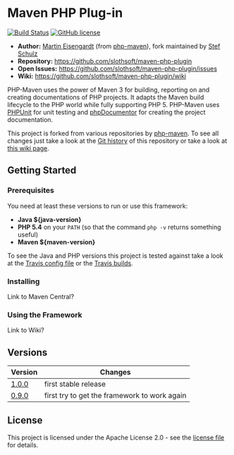 #  Maven PHP Plug-in

[![Build Status](https://travis-ci.org/slothsoft/maven-php-plugin.svg?branch=master)](https://travis-ci.org/slothsoft/maven-php-plugin) [![GitHub license](https://img.shields.io/badge/license-Apache%20License%202.0-blue.svg?style=flat)](http://www.apache.org/licenses/LICENSE-2.0)

- **Author:** [Martin Eisengardt](mailto:Martin.Eisengardt@googlemail.com) (from [php-maven](https://github.com/php-maven)), fork maintained by [Stef Schulz](mailto:s.schulz@slothsoft.de)
- **Repository:** <https://github.com/slothsoft/maven-php-plugin>
- **Open Issues:** <https://github.com/slothsoft/maven-php-plugin/issues>
- **Wiki:** <https://github.com/slothsoft/maven-php-plugin/wiki>

PHP-Maven uses the power of Maven 3 for building, reporting on and creating documentations of PHP projects. It adapts the Maven build lifecycle to the PHP world while fully supporting PHP 5. PHP-Maven uses [PHPUnit](http://www.phpunit.de/) for unit testing and [phpDocumentor](http://www.phpdoc.org/) for creating the project documentation.

This project is forked from various repositories by [php-maven](https://github.com/php-maven). To see all changes just take a look at the [Git history](https://github.com/slothsoft/maven-php-plugin/commits/master) of this repository or take a look at [this wiki page](https://github.com/slothsoft/maven-php-plugin/wiki/Fork-Updates).



## Getting Started

### Prerequisites

You need at least these versions to run or use this framework:

- **Java ${java-version}**
- **PHP 5.4** on your `PATH` (so that the command `php -v` returns something useful)
- **Maven ${maven-version}**

To see the Java and PHP versions this project is tested against take a look at the [Travis config file](https://github.com/slothsoft/maven-php-plugin/blob/master/.travis.yml) or the [Travis builds](https://travis-ci.org/slothsoft/maven-php-plugin).



### Installing

Link to Maven Central?


### Using the Framework

Link to Wiki?
     

##  Versions


| Version       | Changes       |
| ------------- | ------------- |
| [1.0.0](https://github.com/slothsoft/maven-php-plugin/milestone/2?closed=1) | first stable release |
| [0.9.0](https://github.com/slothsoft/maven-php-plugin/milestone/1?closed=1) | first try to get the framework to work again |



## License

This project is licensed under the Apache License 2.0 - see the [license file](https://github.com/php-maven/phpmaven-common-parent/blob/master/LICENSE) for details.
